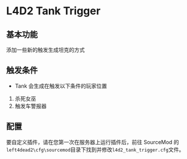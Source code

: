 # L4D2 Tank Trigger

## 基本功能

添加一些新的触发生成坦克的方式

## 触发条件

- Tank 会生成在触发以下条件的玩家位置

1. 杀死女巫
2. 触发车警报器

## 配置

要自定义插件，请在您第一次在服务器上运行插件后，前往 SourceMod 的`left4dead2\cfg\sourcemod`目录下找到并修改`l4d2_tank_trigger.cfg`文件。
